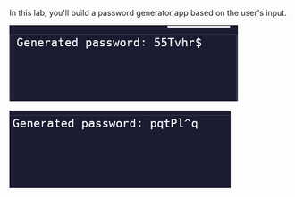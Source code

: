 In this lab, you'll build a password generator app based on the user's input.

![alt text](image.png)

![alt text](image-1.png)